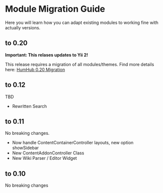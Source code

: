 # Module Migration Guide

Here you will learn how you can adapt existing modules to working fine with actually versions.

## to 0.20

**Important: This relases updates to Yii 2!**

This release requires a migration of all modules/themes.
Find more details here: [HumHub 0.20 Migration](dev-migrate-0.20.md)

## to 0.12

TBD

- Rewritten Search 

## to 0.11

No breaking changes.

- Now handle ContentContainerController layouts, new option showSidebar
- New ContentAddonController Class
- New Wiki Parser / Editor Widget

## to 0.10

No breaking changes
